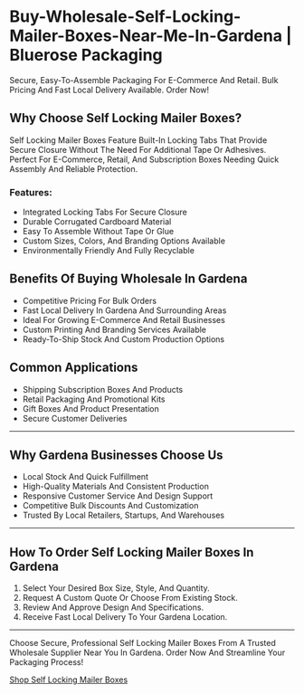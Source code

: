 # Buy-Wholesale-Self-Locking-Mailer-Boxes-Near-Me-In-Gardena | Bluerose Packaging

Secure, Easy-To-Assemble Packaging For E-Commerce And Retail. Bulk Pricing And Fast Local Delivery Available. Order Now!

## Why Choose Self Locking Mailer Boxes?

Self Locking Mailer Boxes Feature Built-In Locking Tabs That Provide Secure Closure Without The Need For Additional Tape Or Adhesives. Perfect For E-Commerce, Retail, And Subscription Boxes Needing Quick Assembly And Reliable Protection.

### Features:

- Integrated Locking Tabs For Secure Closure  
- Durable Corrugated Cardboard Material  
- Easy To Assemble Without Tape Or Glue  
- Custom Sizes, Colors, And Branding Options Available  
- Environmentally Friendly And Fully Recyclable  

## Benefits Of Buying Wholesale In Gardena

- Competitive Pricing For Bulk Orders  
- Fast Local Delivery In Gardena And Surrounding Areas  
- Ideal For Growing E-Commerce And Retail Businesses  
- Custom Printing And Branding Services Available  
- Ready-To-Ship Stock And Custom Production Options  

## Common Applications

- Shipping Subscription Boxes And Products  
- Retail Packaging And Promotional Kits  
- Gift Boxes And Product Presentation  
- Secure Customer Deliveries  

---

## Why Gardena Businesses Choose Us

- Local Stock And Quick Fulfillment  
- High-Quality Materials And Consistent Production  
- Responsive Customer Service And Design Support  
- Competitive Bulk Discounts And Customization  
- Trusted By Local Retailers, Startups, And Warehouses  

---

## How To Order Self Locking Mailer Boxes In Gardena

1. Select Your Desired Box Size, Style, And Quantity.  
2. Request A Custom Quote Or Choose From Existing Stock.  
3. Review And Approve Design And Specifications.  
4. Receive Fast Local Delivery To Your Gardena Location.  

---

Choose Secure, Professional Self Locking Mailer Boxes From A Trusted Wholesale Supplier Near You In Gardena. Order Now And Streamline Your Packaging Process!

[Shop Self Locking Mailer Boxes](https://www.bluerosepackaging.com/product/self-locking-mailer-boxes/)
